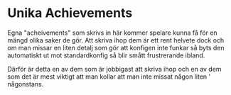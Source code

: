 # Unika Achievements
Egna "acheivements" som skrivs in här kommer spelare kunna få för en mängd olika saker de gör. Att skriva ihop dem är ett rent helvete dock och om man missar en liten detalj som gör att konfigen inte funkar så byts den automatiskt ut mot standardkonfig så blir smått frustrerande ibland.

Därför är detta en av dem som är jobbigast att skriva ihop och en av dem som det är mest viktigt att man kollar att man inte missat någon liten ' någonstans.
